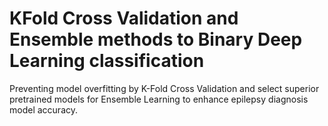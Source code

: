 # KFold Cross Validation and Ensemble methods to Binary  Deep Learning classification


Preventing model overfitting by K-Fold Cross Validation and select superior pretrained models for Ensemble Learning to enhance epilepsy diagnosis model accuracy.
